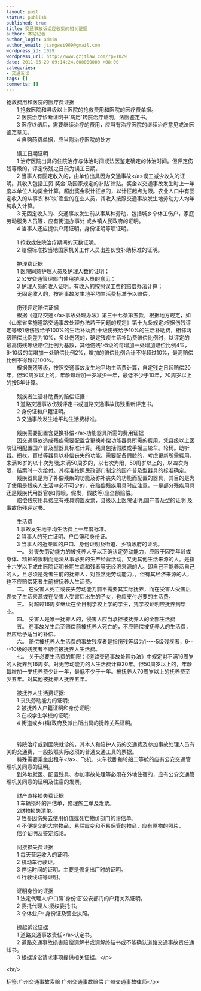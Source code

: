 ```yaml
---
layout: post
status: publish
published: true
title: 交通事故诉讼应收集的相关证据
author: 本站记者
author_login: admin
author_email: jiangwei909@gmail.com
wordpress_id: 1029
wordpress_url: http://www.gzjtlaw.com/?p=1029
date: 2011-05-29 09:14:24.000000000 +08:00
categories:
- 交通诉讼
tags: []
comments: []
---
```

<p><p>抢救费用和医院的医疗费证据 <br>　　1 抢救医院和县级以上医院的抢救费用和医院的医疗费单据。 <br>　　2 医院治疗诊断证明书`病历`转院治疗证明，法医鉴定书。 <br>　　3 医疗终结后，需要继续治疗的费用，应当有治疗医院的继续治疗意见或法医鉴定意见。 <br>　　4 自购药费单据，应当附治疗医院的处方 <br><br>　　误工日期证明 <br>　　1 治疗医院出具的住院治疗与休治时间或法医鉴定确定的休治时间。但评定伤残等级的，评定伤残之日前为误工日期。 <br>　　2 当事人有固定收入的，由单位出具因为<a>交通事故<&#47;a>误工减少收入的证明。其收入包括工资`奖金`及国家规定的补贴`津贴。奖金以交通事故发生时上一年度本单位人均奖金计算。超出奖金税计征点的，以计征起点为限。农业人口中有固定收入的从事农`林`牧`渔业的在业人员，其收入按照交通事故发生地劳动力人均年纯收入计算。 <br>　　3 无固定收入的、交通事故发生前从事某种劳动，包括城乡个体工伤户，家庭劳动服务人员等，应有街道办事处 或乡镇人民政府的证明。 <br>　　4 当事人还应提供户籍证明，身份证明等项证明。 <br><br>　　1 抢救或住院治疗期间的天数证明。 <br>　　2 赔偿标准按当地国家机关工作人员出差伙食补助标准的证明。 <br><br>　　护理费证据 <br>　　1 医院同意护理人员及护理人数的证明； <br>　　2 公安交通管理部门使用护理人员的意见； <br>　　3 护理人员的收入证明。有收入的按照误工费的赔偿办法计算； <br>　　无固定收入的，按照事故发生地平均生活费标准予以赔偿。 <br><br>　　伤残评定赔偿证据 <br>　　根据《<a>道路交通<&#47;a>事故处理办法》第三十七条第五款，根据地方规定，如《山东省实施道路交通事故处理办法若干问题的规定》第十九条规定:根据伤残评定等级1级伤残给予100%的生活补助费;十级伤残给予10%的生活补助费，相邻两级赔偿比例差为10%，多处伤残的，确定残疾生活补助费赔偿比例时，以评定的最高伤残等级赔偿比例为基数，其他伤残1-5级的每增加一处增加赔偿比例4%，6-10级的每增加一处赔偿比例2%，增加的赔偿比例合计不得超过10%，最高赔偿比例不得超过100%。 <br>　　根据伤残等级，按照交通事故发生地平均生活费计算，自定残之日起赔偿20年，但50周岁以上的，年龄每增加一岁减少一年，最低不少于10年，70周岁以上的按5年计算。 <br><br>　　残疾者生活补助费的赔偿证据 : <br>　　1 道路交通事故伤残评定书或道路交通事故伤残重新评定书。 <br>　　2 身份证和户籍证明。 <br>　　3 交通事故发生地平均生活费标准。 <br><br>　　残疾需要配置含更换<a>补偿<&#47;a>功能器具所需的费用证据 <br>　　因交通事故造成残疾需要配置含更换补偿功能器具所需的费用。凭县级以上医院证明配置国产普及型器具标准计算。残具包括假肢或手摇三轮车。轮椅。助听器。拐杖。盲杖等器具以补偿丧失的功能。需要配备假肢的，考虑更新所需费用，未满16岁的以十次为限;未满50周岁的，以七次为限，50周岁以上的，以四次为限，结案时一次给付。其标准按照民政部门制定的国产普及型器具的标准确定。 <br>　　残疾器具是为了补偿残疾的功能及弥补丧失的功能而配置的器具，其目的是为了使用是残疾人生活中必不可少的，在赔偿残疾用具时应注意，一是部分残疾用具还是残疾代用器官(如假眼，假发，假肢等)应全额赔偿。 <br>　　赔偿残疾用具费应有残具购置发票，县级以上医院证明;国产普及型的证明 及事故伤残评定书。 <br><br>　　生活费 <br>　　1 事故发生地平均生活费上一年度标准。 <br>　　2 当事人的死亡证明、户口簿和身份证。 <br>　　3 当事人的近亲属的户口、身份证明及街道、乡镇政府的证明。 <br>　　一。 对丧失劳动能力的被抚养人予以正确认定劳动能力，应限于因受年龄或身体、精神的限制而无法从事必要的生产经营活动，又无其他生活来源的人。是指十六岁以下或由医院证明长期生病和残者等无经济来源的人。即自己不能养活自己的人，且必须是死者生前的抚养人，对虽然无劳动能力，，但有其经济来源的人，也不应赔偿死者生前被抚养人生活费。 <br>　　二。 在受害人死亡或丧失劳动能力前不需要其实际抚养，而在受害人受害后丧失了生活来源或在受害人受害后出生的子女，也应支付必要的生活费。 <br>　　三。 对超过16周岁继续在全日制学校上学的学生，凭学校证明应抚养到毕业。 <br>　　四。 受害人是唯一抚养人的，侵害人应当承担被抚养人的全部生活费 <br>　　五。 在事故发生后至赔偿前被抚养人死亡的，不应赔偿被抚养人的生活费，但应给予适当的补偿。 <br>　　六。 赔偿被抚养人生活费的事故残疾者是指伤残等级为1----5级残疾者，6----10级的残疾者不赔偿被抚养人生活费。 <br>　　七。 关于必要生活费的期限：《道路交通事故处理办法》中规定对不满16周岁的人抚养到16周岁。对无劳动能力的人生活费计算20年。但50周岁以上的，年龄每增加一岁抚养费少计一年，最低不少于十年。被抚养人70周岁以上的抚养费至少五年。对其他被抚养人抚养五年。 <br><br>　　被抚养人生活费证据: <br>　　1 丧失劳动能力的证明; <br>　　2 被抚养人户籍证明和身份证明; <br>　　3 在校学生学校的证明; <br>　　4 街道或乡(镇)政府及派出所出具的抚养关系证明。 <br><br>　　 <br>　　转院治疗或到医院就诊的，其本人和陪护人员的交通费及参加事故处理人员有关的交通费，一般按照实际必须的普通交通工具的票据。 <br>　　特殊需要乘坐<a>出租车<&#47;a>、飞机、火车软卧和轮船二等舱的应有公安交通管理机关同意的证明。 <br>　　到外地就医、配置残具、参加事故处理等必须在外地住宿的，应有公安交通管理机关同意的证明及住宿的发票。 <br><br>　　财产直接损失费证据 <br>　　1 车辆损坏的评估单，修理施工单及发票。 <br>　　2财物损失清单。 <br>　　3 牲畜因伤失去使用价值或死亡物价部门的评估单。 <br>　　4 不便提交的大宗物品，易烂霉变和不易保管的物品，应有原物的照片， <br>　　估价证明及鉴定结论。 <br><br>　　间接损失费证据 <br>　　1 每天营运收入的证明。 <br>　　2 机动车行驶证。 <br>　　3 停运时间的证明。主要是修复出厂时的证明。 <br>　　4 行驶线路等证明。 <br><br>　　证明身份的证据 <br>　　1 法定代理人:户口簿`身份证`公安部门的户籍关系证明。 <br>　　2 委托代理人:授权委托书。 <br>　　3 个体业户: 身份证及营业执照。 <br><br>　　提起诉讼证据 <br>　　1 道路<a>交通事故责任<&#47;a>认定书。 <br>　　2 道路交通事故损害赔偿调解书或调解终结书或不能确认道路交通事故责任通知书。 <br>　　3 根据诉讼请求事项提供相关证据。<&#47;p><br&#47;><p>标签:广州交通事故索赔 广州交通事故赔偿 广州交通事故律师<&#47;p>
